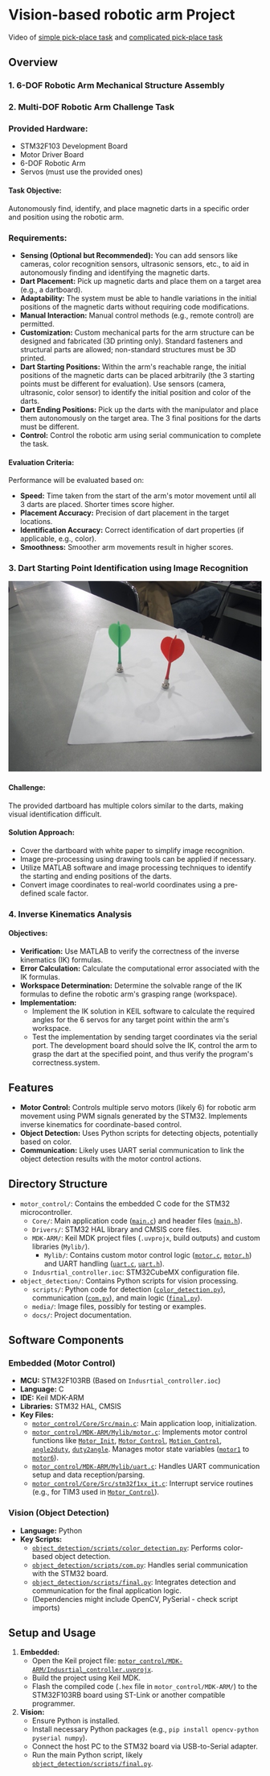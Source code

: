 # Vision-based robotic arm Project
Video of [simple pick-place task](./media/simple%20pick-and-place%20darts.mp4) and [complicated pick-place task](./media/complicated%20pick-and-place%20darts.mp4)
## Overview

### 1. 6-DOF Robotic Arm Mechanical Structure Assembly

### 2. Multi-DOF Robotic Arm Challenge Task

### Provided Hardware:
*   STM32F103 Development Board
*   Motor Driver Board
*   6-DOF Robotic Arm
*   Servos (must use the provided ones)

#### Task Objective:
Autonomously find, identify, and place magnetic darts in a specific order and position using the robotic arm.

### Requirements:
*   **Sensing (Optional but Recommended):** You can add sensors like cameras, color recognition sensors, ultrasonic sensors, etc., to aid in autonomously finding and identifying the magnetic darts.
*   **Dart Placement:** Pick up magnetic darts and place them on a target area (e.g., a dartboard).
*   **Adaptability:** The system must be able to handle variations in the initial positions of the magnetic darts without requiring code modifications.
*   **Manual Interaction:** Manual control methods (e.g., remote control) are permitted.
*   **Customization:** Custom mechanical parts for the arm structure can be designed and fabricated (3D printing only). Standard fasteners and structural parts are allowed; non-standard structures must be 3D printed.
*   **Dart Starting Positions:** Within the arm's reachable range, the initial positions of the magnetic darts can be placed arbitrarily (the 3 starting points must be different for evaluation). Use sensors (camera, ultrasonic, color sensor) to identify the initial position and color of the darts.
*   **Dart Ending Positions:** Pick up the darts with the manipulator and place them autonomously on the target area. The 3 final positions for the darts must be different.
*   **Control:** Control the robotic arm using serial communication to complete the task.

#### Evaluation Criteria:
Performance will be evaluated based on:
*   **Speed:** Time taken from the start of the arm's motor movement until all 3 darts are placed. Shorter times score higher.
*   **Placement Accuracy:** Precision of dart placement in the target locations.
*   **Identification Accuracy:** Correct identification of dart properties (if applicable, e.g., color).
*   **Smoothness:** Smoother arm movements result in higher scores.

### 3. Dart Starting Point Identification using Image Recognition
![darts' positions](/object_detection/media/1.jpg)
#### Challenge:
The provided dartboard has multiple colors similar to the darts, making visual identification difficult.

#### Solution Approach:
*   Cover the dartboard with white paper to simplify image recognition.
*   Image pre-processing using drawing tools can be applied if necessary.
*   Utilize MATLAB software and image processing techniques to identify the starting and ending positions of the darts.
*   Convert image coordinates to real-world coordinates using a pre-defined scale factor.

### 4. Inverse Kinematics Analysis

#### Objectives:
*   **Verification:** Use MATLAB to verify the correctness of the inverse kinematics (IK) formulas.
*   **Error Calculation:** Calculate the computational error associated with the IK formulas.
*   **Workspace Determination:** Determine the solvable range of the IK formulas to define the robotic arm's grasping range (workspace).
*   **Implementation:**
    *   Implement the IK solution in KEIL software to calculate the required angles for the 6 servos for any target point within the arm's workspace.
    *   Test the implementation by sending target coordinates via the serial port. The development board should solve the IK, control the arm to grasp the dart at the specified point, and thus verify the program's correctness.system.

## Features

*   **Motor Control:** Controls multiple servo motors (likely 6) for robotic arm movement using PWM signals generated by the STM32. Implements inverse kinematics for coordinate-based control.
*   **Object Detection:** Uses Python scripts for detecting objects, potentially based on color.
*   **Communication:** Likely uses UART serial communication to link the object detection results with the motor control actions.

## Directory Structure

*   `motor_control/`: Contains the embedded C code for the STM32 microcontroller.
    *   `Core/`: Main application code ([`main.c`](motor_control/Core/Src/main.c)) and header files ([`main.h`](motor_control/Core/Inc/main.h)).
    *   `Drivers/`: STM32 HAL library and CMSIS core files.
    *   `MDK-ARM/`: Keil MDK project files (`.uvprojx`, build outputs) and custom libraries (`Mylib/`).
        *   `Mylib/`: Contains custom motor control logic ([`motor.c`](motor_control/MDK-ARM/Mylib/motor.c), [`motor.h`](motor_control/MDK-ARM/Mylib/motor.h)) and UART handling ([`uart.c`](motor_control/MDK-ARM/Mylib/uart.c), [`uart.h`](motor_control/MDK-ARM/Mylib/uart.h)).
    *   `Indusrtial_controller.ioc`: STM32CubeMX configuration file.
*   `object_detection/`: Contains Python scripts for vision processing.
    *   `scripts/`: Python code for detection ([`color_detection.py`](object_detection/scripts/color_detection.py)), communication ([`com.py`](object_detection/scripts/com.py)), and main logic ([`final.py`](object_detection/scripts/final.py)).
    *   `media/`: Image files, possibly for testing or examples.
    *   `docs/`: Project documentation.

## Software Components

### Embedded (Motor Control)

*   **MCU:** STM32F103RB (Based on `Indusrtial_controller.ioc`)
*   **Language:** C
*   **IDE:** Keil MDK-ARM
*   **Libraries:** STM32 HAL, CMSIS
*   **Key Files:**
    *   [`motor_control/Core/Src/main.c`](motor_control/Core/Src/main.c): Main application loop, initialization.
    *   [`motor_control/MDK-ARM/Mylib/motor.c`](motor_control/MDK-ARM/Mylib/motor.c): Implements motor control functions like [`Motor_Init`](motor_control/MDK-ARM/Mylib/motor.c), [`Motor_Control`](motor_control/MDK-ARM/Mylib/motor.c), [`Motion_Control`](motor_control/MDK-ARM/Mylib/motor.c), [`angle2duty`](motor_control/MDK-ARM/Mylib/motor.c), [`duty2angle`](motor_control/MDK-ARM/Mylib/motor.c). Manages motor state variables ([`motor1`](motor_control/MDK-ARM/Mylib/motor.h) to [`motor6`](motor_control/MDK-ARM/Mylib/motor.h)).
    *   [`motor_control/MDK-ARM/Mylib/uart.c`](motor_control/MDK-ARM/Mylib/uart.c): Handles UART communication setup and data reception/parsing.
    *   [`motor_control/Core/Src/stm32f1xx_it.c`](motor_control/Core/Src/stm32f1xx_it.c): Interrupt service routines (e.g., for TIM3 used in [`Motor_Control`](motor_control/MDK-ARM/Mylib/motor.c)).

### Vision (Object Detection)

*   **Language:** Python
*   **Key Scripts:**
    *   [`object_detection/scripts/color_detection.py`](object_detection/scripts/color_detection.py): Performs color-based object detection.
    *   [`object_detection/scripts/com.py`](object_detection/scripts/com.py): Handles serial communication with the STM32 board.
    *   [`object_detection/scripts/final.py`](object_detection/scripts/final.py): Integrates detection and communication for the final application logic.
    *   (Dependencies might include OpenCV, PySerial - check script imports)

## Setup and Usage

1.  **Embedded:**
    *   Open the Keil project file: [`motor_control/MDK-ARM/Indusrtial_controller.uvprojx`](motor_control/MDK-ARM/Indusrtial_controller.uvprojx).
    *   Build the project using Keil MDK.
    *   Flash the compiled code (`.hex` file in `motor_control/MDK-ARM/`) to the STM32F103RB board using ST-Link or another compatible programmer.
2.  **Vision:**
    *   Ensure Python is installed.
    *   Install necessary Python packages (e.g., `pip install opencv-python pyserial numpy`).
    *   Connect the host PC to the STM32 board via USB-to-Serial adapter.
    *   Run the main Python script, likely [`object_detection/scripts/final.py`](object_detection/scripts/final.py).